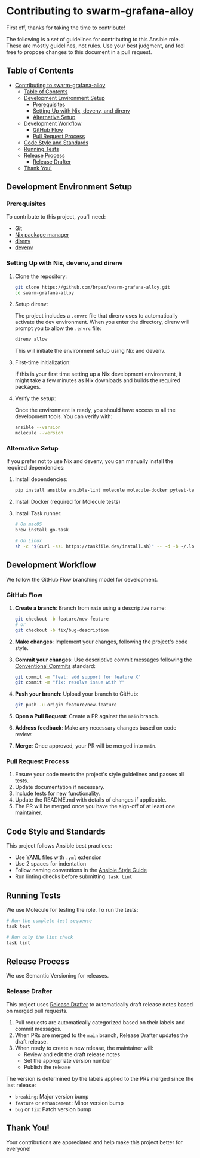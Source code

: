 # Contributing to swarm-grafana-alloy

First off, thanks for taking the time to contribute!

The following is a set of guidelines for contributing to this Ansible role. These are mostly guidelines, not rules. Use your best judgment, and feel free to propose changes to this document in a pull request.

## Table of Contents

- [Contributing to swarm-grafana-alloy](#contributing-to-swarm-grafana-alloy)
  - [Table of Contents](#table-of-contents)
  - [Development Environment Setup](#development-environment-setup)
    - [Prerequisites](#prerequisites)
    - [Setting Up with Nix, devenv, and direnv](#setting-up-with-nix-devenv-and-direnv)
    - [Alternative Setup](#alternative-setup)
  - [Development Workflow](#development-workflow)
    - [GitHub Flow](#github-flow)
    - [Pull Request Process](#pull-request-process)
  - [Code Style and Standards](#code-style-and-standards)
  - [Running Tests](#running-tests)
  - [Release Process](#release-process)
    - [Release Drafter](#release-drafter)
  - [Thank You!](#thank-you)

## Development Environment Setup

### Prerequisites

To contribute to this project, you'll need:

- [Git](https://git-scm.com/)
- [Nix package manager](https://nixos.org/download.html)
- [direnv](https://direnv.net/docs/installation.html)
- [devenv](https://devenv.sh/getting-started/)

### Setting Up with Nix, devenv, and direnv

1. Clone the repository:
   ```bash
   git clone https://github.com/brpaz/swarm-grafana-alloy.git
   cd swarm-grafana-alloy
   ```

2. Setup direnv:

   The project includes a `.envrc` file that direnv uses to automatically activate the dev environment. When you enter the directory, direnv will prompt you to allow the `.envrc` file:

   ```bash
   direnv allow
   ```

   This will initiate the environment setup using Nix and devenv.

3. First-time initialization:

   If this is your first time setting up a Nix development environment, it might take a few minutes as Nix downloads and builds the required packages.

4. Verify the setup:

   Once the environment is ready, you should have access to all the development tools. You can verify with:

   ```bash
   ansible --version
   molecule --version
   ```

### Alternative Setup

If you prefer not to use Nix and devenv, you can manually install the required dependencies:

1. Install dependencies:
   ```bash
   pip install ansible ansible-lint molecule molecule-docker pytest-testinfra
   ```

2. Install Docker (required for Molecule tests)

3. Install Task runner:
   ```bash
   # On macOS
   brew install go-task

   # On Linux
   sh -c "$(curl -ssL https://taskfile.dev/install.sh)" -- -d -b ~/.local/bin
   ```

## Development Workflow

We follow the GitHub Flow branching model for development.

### GitHub Flow

1. **Create a branch**: Branch from `main` using a descriptive name:
   ```bash
   git checkout -b feature/new-feature
   # or
   git checkout -b fix/bug-description
   ```

2. **Make changes**: Implement your changes, following the project's code style.

3. **Commit your changes**: Use descriptive commit messages following the [Conventional Commits](https://www.conventionalcommits.org/) standard:
   ```bash
   git commit -m "feat: add support for feature X"
   git commit -m "fix: resolve issue with Y"
   ```

4. **Push your branch**: Upload your branch to GitHub:
   ```bash
   git push -u origin feature/new-feature
   ```

5. **Open a Pull Request**: Create a PR against the `main` branch.

6. **Address feedback**: Make any necessary changes based on code review.

7. **Merge**: Once approved, your PR will be merged into `main`.

### Pull Request Process

1. Ensure your code meets the project's style guidelines and passes all tests.
2. Update documentation if necessary.
3. Include tests for new functionality.
4. Update the README.md with details of changes if applicable.
5. The PR will be merged once you have the sign-off of at least one maintainer.

## Code Style and Standards

This project follows Ansible best practices:

- Use YAML files with `.yml` extension
- Use 2 spaces for indentation
- Follow naming conventions in the [Ansible Style Guide](https://docs.ansible.com/ansible/latest/dev_guide/style_guide/index.html)
- Run linting checks before submitting: `task lint`

## Running Tests

We use Molecule for testing the role. To run the tests:

```bash
# Run the complete test sequence
task test

# Run only the lint check
task lint
```

## Release Process

We use Semantic Versioning for releases.

### Release Drafter

This project uses [Release Drafter](https://github.com/release-drafter/release-drafter) to automatically draft release notes based on merged pull requests.

1. Pull requests are automatically categorized based on their labels and commit messages.
2. When PRs are merged to the `main` branch, Release Drafter updates the draft release.
3. When ready to create a new release, the maintainer will:
   - Review and edit the draft release notes
   - Set the appropriate version number
   - Publish the release

The version is determined by the labels applied to the PRs merged since the last release:
- `breaking`: Major version bump
- `feature` or `enhancement`: Minor version bump
- `bug` or `fix`: Patch version bump

## Thank You!

Your contributions are appreciated and help make this project better for everyone!
